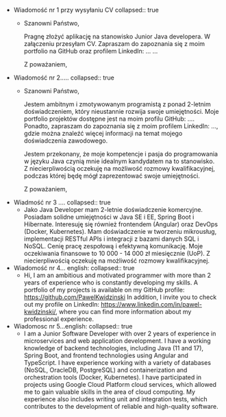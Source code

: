 - Wiadomość nr 1 przy wysyłaniu CV
  collapsed:: true
	- Szanowni Państwo,
	  
	  Pragnę złożyć aplikację na stanowisko Junior Java developera. W załączeniu przesyłam CV. Zapraszam do zapoznania się z moim portfolio na GitHub oraz profilem LinkedIn:
	  ...
	  ...
	  
	  Z poważaniem,
- Wiadomość nr 2.....
  collapsed:: true
	- Szanowni Państwo,
	  
	  Jestem ambitnym i zmotywowanym programistą z ponad 2-letnim doświadczeniem, który nieustannie rozwija swoje umiejętności. Moje portfolio projektów dostępne jest na moim profilu GitHub: .... Ponadto, zapraszam do zapoznania się z moim profilem LinkedIn: ..., gdzie można znaleźć więcej informacji na temat mojego doświadczenia zawodowego.
	  
	  Jestem przekonany, że moje kompetencje i pasja do programowania w języku Java czynią mnie idealnym kandydatem na to stanowisko. Z niecierpliwością oczekuję na możliwość rozmowy kwalifikacyjnej, podczas której będę mógł zaprezentować swoje umiejętności.
	  
	  Z poważaniem,
- Wiadmość nr 3 ....
  collapsed:: true
	- Jako Java Developer mam 2-letnie doświadczenie komercyjne. Posiadam solidne umiejętności w Java SE i EE, Spring Boot i Hibernate. Interesuję się również frontendem (Angular) oraz DevOps (Docker, Kubernetes). Mam doświadczenie w tworzeniu mikrousług, implementacji RESTful APIs i integracji z bazami danych SQL i NoSQL. Cenię pracę zespołową i efektywną komunikację. Moje oczekiwania finansowe to 10 000 - 14 000 zł miesięcznie (UoP). Z niecierpliwością oczekuję na możliwość rozmowy kwalifikacyjnej.
- Wiadomość nr 4... english:
  collapsed:: true
	- Hi, I am an ambitious and motivated programmer with more than 2 years of experience who is constantly developing my skills. A portfolio of my projects is available on my GitHub profile: https://github.com/PawelKwidzinski
	  In addition, I invite you to check out my profile on LinkedIn: https://www.linkedin.com/in/pawel-kwidzinski/, where you can find more information about my professional experience.
- Wiadomosc nr 5...english:
  collapsed:: true
	- I am a Junior Software Developer with over 2 years of experience in microservices and web application development. I have a working knowledge of backend technologies, including Java (11 and 17), Spring Boot, and frontend technologies using Angular and TypeScript. I have experience working with a variety of databases (NoSQL, OracleDB, PostgreSQL) and containerization and orchestration tools (Docker, Kubernetes). I have participated in projects using Google Cloud Platform cloud services, which allowed me to gain valuable skills in the area of cloud computing. My experience also includes writing unit and integration tests, which contributes to the development of reliable and high-quality software.